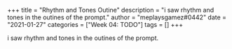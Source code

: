 +++
title = "Rhythm and Tones Outine"
description = "i saw rhythm and tones in the outines of the prompt."
author = "meplaysgamez#0442"
date = "2021-01-27"
categories = ["Week 04: TODO"]
tags = []
+++

i saw rhythm and tones in the outines of the prompt.

